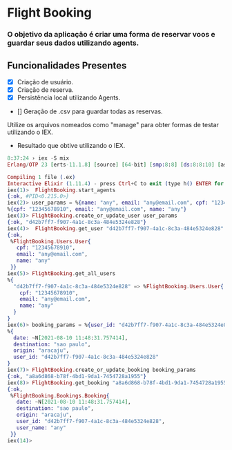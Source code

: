 # Flight Booking

### O objetivo da aplicação é criar uma forma de reservar voos e guardar seus dados utilizando agents. 

## Funcionalidades Presentes

- [x] Criação de usuário.
- [x] Criação de reserva.
- [x] Persistência local utilizando Agents.
- [] Geração de .csv para guardar todas as reservas.

Utilize os arquivos nomeados como "manage" para obter formas de testar utilizando o IEX.

- Resultado que obtive utilizando o IEX.

```elixir                                   
8:37:24 › iex -S mix
Erlang/OTP 23 [erts-11.1.8] [source] [64-bit] [smp:8:8] [ds:8:8:10] [async-threads:1] [hipe]

Compiling 1 file (.ex)
Interactive Elixir (1.11.4) - press Ctrl+C to exit (type h() ENTER for help)
iex(1)>  FlightBooking.start_agents
{:ok, #PID<0.215.0>}
iex(2)> user_params = %{name: "any", email: "any@email.com", cpf: "12345678910"}
%{cpf: "12345678910", email: "any@email.com", name: "any"}
iex(3)> FlightBooking.create_or_update_user user_params
{:ok, "d42b7ff7-f907-4a1c-8c3a-484e5324e828"}
iex(4)>  FlightBooking.get_user "d42b7ff7-f907-4a1c-8c3a-484e5324e828"
{:ok,
 %FlightBooking.Users.User{
   cpf: "12345678910",
   email: "any@email.com",
   name: "any"
 }}
iex(5)> FlightBooking.get_all_users
%{
  "d42b7ff7-f907-4a1c-8c3a-484e5324e828" => %FlightBooking.Users.User{
    cpf: "12345678910",
    email: "any@email.com",
    name: "any"
  }
}
iex(6)> booking_params = %{user_id: "d42b7ff7-f907-4a1c-8c3a-484e5324e828", date: NaiveDateTime.utc_now(), origin: "aracaju", destination: "sao paulo"}
%{
  date: ~N[2021-08-10 11:48:31.757414],
  destination: "sao paulo",
  origin: "aracaju",
  user_id: "d42b7ff7-f907-4a1c-8c3a-484e5324e828"
}
iex(7)> FlightBooking.create_or_update_booking booking_params
{:ok, "a8a6d868-b78f-4bd1-9da1-7454728a1955"}
iex(8)> FlightBooking.get_booking "a8a6d868-b78f-4bd1-9da1-7454728a1955"
{:ok,
 %FlightBooking.Bookings.Booking{
   date: ~N[2021-08-10 11:48:31.757414],
   destination: "sao paulo",
   origin: "aracaju",
   user_id: "d42b7ff7-f907-4a1c-8c3a-484e5324e828",
   user_name: "any"
 }}
iex(14)> 
```